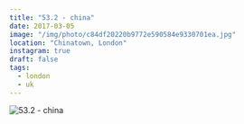 ```yaml
---
title: "53.2 - china"
date: 2017-03-05
image: "/img/photo/c84df20220b9772e590584e9330701ea.jpg"
location: "Chinatown, London"
instagram: true
draft: false
tags:
  - london
  - uk
---
```


![53.2 - china](/img/photo/c84df20220b9772e590584e9330701ea.jpg)
